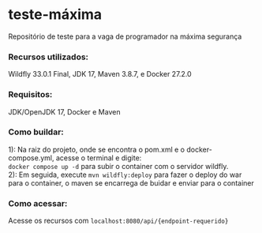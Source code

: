 <h1>teste-máxima</h1>
Repositório de teste para a vaga de programador na máxima segurança

<h3>Recursos utilizados:</h3>
Wildfly 33.0.1 Final, JDK 17, Maven 3.8.7, e Docker 27.2.0
<br>
<h3>Requisitos:</h3>
JDK/OpenJDK 17, Docker e Maven
<br>
<h3>Como buildar:</h3>
1): Na raiz do projeto, onde se encontra o pom.xml e o docker-compose.yml, acesse o terminal e digite:<br>
<code>docker compose up -d</code> para subir o container com o servidor wildfly.
<br>
2): Em seguida, execute <code>mvn wildfly:deploy</code> para fazer o deploy do war para o container, 
o maven se encarrega de buidar e enviar para o container
<br>
<h3>Como acessar:</h3>
Acesse os recursos com <code>localhost:8080/api/{endpoint-requerido}</code>
